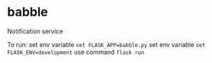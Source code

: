 # babble
Notification service

To run:
    set env variable `set FLASK_APP=babble.py`
    set env variable `set FLASK_ENV=development`
    use command `flask run`